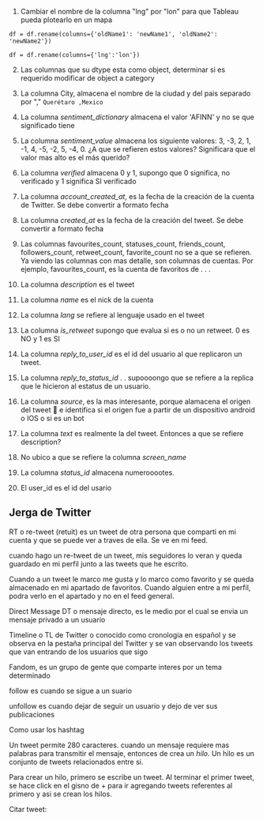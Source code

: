 1. Cambiar el nombre de la columna "lng" por "lon" para que Tableau pueda plotearlo en un mapa
```
df = df.rename(columns={'oldName1': 'newName1', 'oldName2': 'newName2'})

df = df.rename(columns={'lng':'lon'})
```

2. Las columnas que su dtype esta como object, determinar si es requerido modificar de object a category

3. La columna City, almacena el nombre de la ciudad y del pais separado por "," ```Querétaro ,Mexico```

4. La columna *sentiment_dictionary* almacena el valor 'AFINN' y no se que significado tiene

5. La columna *sentiment_value* almacena los siguiente valores:  3, -3,  2,  1, -1,  4, -5, -2,  5, -4,  0. ¿A que se refieren estos valores? Significara que el valor mas alto es el más querido? 

6. La columna *verified* almacena 0 y 1, supongo que 0 significa, no verificado y 1 significa SI verificado

7. La columna *account_created_at*, es la fecha de la creación de la cuenta de Twitter. Se debe convertir a formato fecha

8. La columna *created_at* es la fecha de la creación del tweet. Se debe convertir a formato fecha

9. Las columnas favourites_count, statuses_count, friends_count,  followers_count, retweet_count, favorite_count no se a que se refieren. Ya viendo las columnas con mas detalle, son columnas de cuentas. Por ejemplo, favourites_count, es la cuenta de favoritos de . . . 

10. La columna *description* es el tweet
11. La columna *name* es el nick de la cuenta
12. La columna *lang* se refiere al lenguaje usado en el tweet
13. La columna *is_retweet* supongo que evalua si es o  no un retweet. 0 es NO y 1 es SI
14. La columna *reply_to_user_id* es el id del usuario al que replicaron un tweet. 
15. La columna *reply_to_status_id*  . .  supoooongo que se refiere a la replica que le hicieron al estatus de un usuario.
16. La columna *source*, es la mas interesante, porque alamacena el origen del tweet 🧐 e identifica si el origen fue a partir de un dispositivo android o IOS o si es un bot
17. La columna *text* es realmente la del tweet. Entonces a que se refiere description?
18. No ubico a que se refiere la columna *screen_name*
19. La columna *status_id* almacena numerooootes.
20. El user_id es el id del usario

## Jerga de Twitter

RT o re-tweet (retuit) es un tweet de otra persona que comparti en mi cuenta y que se puede ver a traves de ella. Se ve en mi feed.

cuando hago un re-tweet de un tweet, mis seguidores lo veran y queda guardado en mi perfil junto a las tweets que he escrito.

Cuando a un tweet le marco me gusta y lo marco como favorito y se queda almacenado en mi apartado de favoritos. Cuando alguien entre a mi perfil, podra verlo en el apartado y no en el feed general.

Direct Message DT o mensaje directo, es le medio por el cual se envia un mensaje privado a un usuario

Timeline o TL de Twitter o conocido como cronologia en español y se observa en la pestaña principal del Twitter y se van observando los tweets que van entrando de los usuarios que sigo

Fandom, es un grupo de gente que comparte interes por un tema determinado

follow es cuando se sigue a un suario

unfollow es cuando dejar de seguir un usuario y dejo de ver sus publicaciones

Como usar los hashtag

Un tweet permite 280 caracteres. cuando un mensaje requiere mas palabras para transmitir el mensaje, entonces de crea un *hilo*. Un hilo es un conjunto de tweets relacionados entre si.

Para crear un hilo, primero se escribe un tweet. Al terminar el primer tweet, se hace click en el gisno de + para ir agregando tweets referentes al primero y asi se crean los hilos.

Citar tweet: 